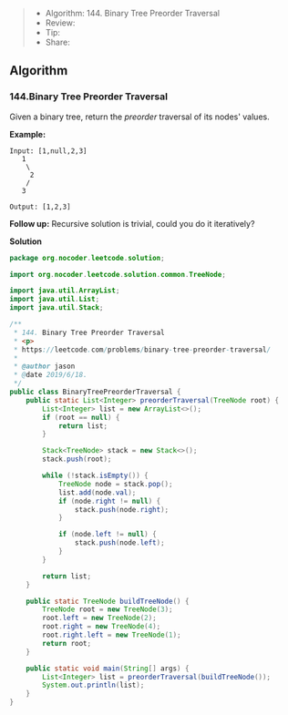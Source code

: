 > - Algorithm: 144. Binary Tree Preorder Traversal
> - Review:
> - Tip:
> - Share:

## Algorithm

### 144.Binary Tree Preorder Traversal

Given a binary tree, return the *preorder* traversal of its nodes' values.

**Example:**

```
Input: [1,null,2,3]
   1
    \
     2
    /
   3

Output: [1,2,3]
```

**Follow up:** Recursive solution is trivial, could you do it iteratively?



**Solution**

```java
package org.nocoder.leetcode.solution;

import org.nocoder.leetcode.solution.common.TreeNode;

import java.util.ArrayList;
import java.util.List;
import java.util.Stack;

/**
 * 144. Binary Tree Preorder Traversal
 * <p>
 * https://leetcode.com/problems/binary-tree-preorder-traversal/
 *
 * @author jason
 * @date 2019/6/18.
 */
public class BinaryTreePreorderTraversal {
    public static List<Integer> preorderTraversal(TreeNode root) {
        List<Integer> list = new ArrayList<>();
        if (root == null) {
            return list;
        }

        Stack<TreeNode> stack = new Stack<>();
        stack.push(root);

        while (!stack.isEmpty()) {
            TreeNode node = stack.pop();
            list.add(node.val);
            if (node.right != null) {
                stack.push(node.right);
            }

            if (node.left != null) {
                stack.push(node.left);
            }
        }

        return list;
    }

    public static TreeNode buildTreeNode() {
        TreeNode root = new TreeNode(3);
        root.left = new TreeNode(2);
        root.right = new TreeNode(4);
        root.right.left = new TreeNode(1);
        return root;
    }

    public static void main(String[] args) {
        List<Integer> list = preorderTraversal(buildTreeNode());
        System.out.println(list);
    }
}
```

